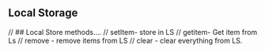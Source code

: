 ## Local Storage ##

   // ## Local Store methods....
    // setItem- store in LS
    // getitem- Get item from Ls
    // remove - remove items from LS
    // clear - clear everything from LS.